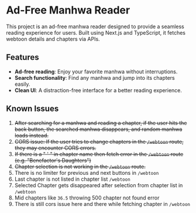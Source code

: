 # Ad-Free Manhwa Reader

This project is an ad-free manhwa reader designed to provide a seamless reading experience for users. Built using Next.js and TypeScript, it fetches webtoon details and chapters via APIs. 

## Features

- **Ad-free reading**: Enjoy your favorite manhwa without interruptions.
- **Search functionality**: Find any manhwa and jump into its chapters easily.
- **Clean UI**: A distraction-free interface for a better reading experience.

## Known Issues

1. ~~After searching for a manhwa and reading a chapter, if the user hits the back button, the searched manhwa disappears, and random manhwa loads instead.~~
2. ~~CORS issue: If the user tries to change chapters in the `/webtoon` route, they may encounter CORS errors.~~
3. ~~If there is a " ' " in chapter name then fetch error in the `/webtoon` route (e.g. "Benefactor's Daughters")~~
4. ~~Chapter selection is not working in the `/webtoon` route.~~
5. There is no limiter for previous and next buttons in `/webtoon`
6. Last chapter is not listed in chapter list `/webtoon`
7. Selected Chapter gets disappeared after selection from chapter list in `/webtoon`
8. Mid chapters like `36.5` throwing 500 chapter not found error
9. There is still cors issue here and there while fetching chapter in `/webtoon`
